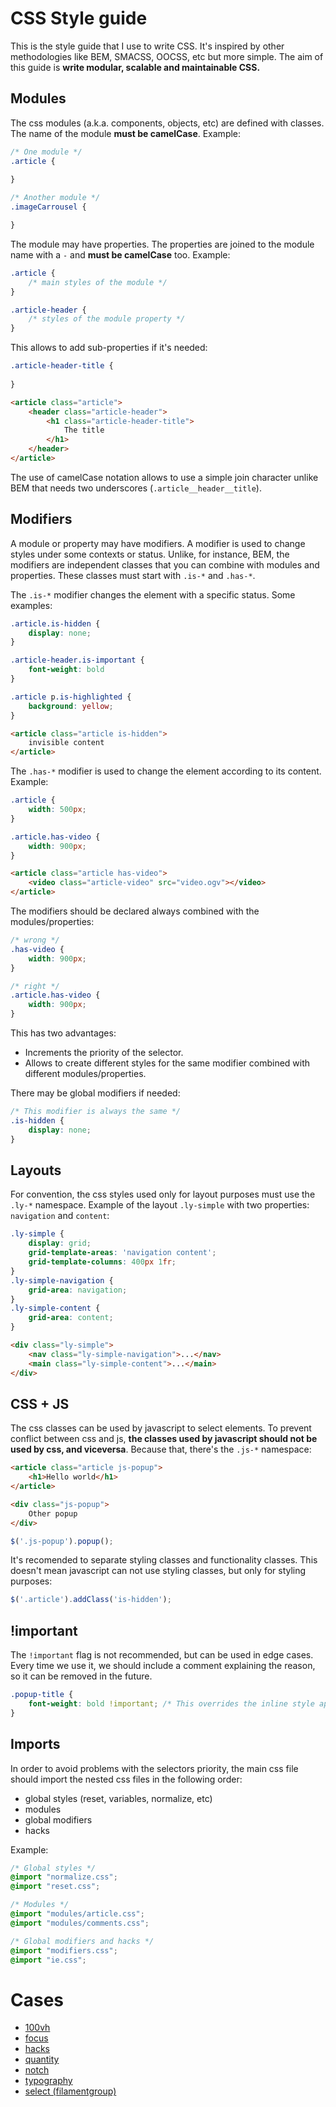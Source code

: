 # CSS Style guide

This is the style guide that I use to write CSS. It's inspired by other methodologies like BEM, SMACSS, OOCSS, etc but more simple. The aim of this guide is **write modular, scalable and maintainable CSS.**

## Modules

The css modules (a.k.a. components, objects, etc) are defined with classes. The name of the module **must be camelCase**. Example:

```css
/* One module */
.article {
    
}

/* Another module */
.imageCarrousel {

}
```

The module may have properties. The properties are joined to the module name with a `-` and **must be camelCase** too. Example:

```css
.article {
    /* main styles of the module */
}

.article-header {
    /* styles of the module property */
}
```

This allows to add sub-properties if it's needed:

```css
.article-header-title {
    
}
```

```html
<article class="article">
    <header class="article-header">
        <h1 class="article-header-title">
            The title
        </h1>
    </header>
</article>
```

The use of camelCase notation allows to use a simple join character unlike BEM that needs two underscores (`.article__header__title`).

## Modifiers

A module or property may have modifiers. A modifier is used to change styles under some contexts or status. Unlike, for instance, BEM, the modifiers are independent classes that you can combine with modules and properties. These classes must start with `.is-*` and `.has-*`.

The `.is-*` modifier changes the element with a specific status. Some examples:

```css
.article.is-hidden {
    display: none;
}

.article-header.is-important {
    font-weight: bold
}

.article p.is-highlighted {
    background: yellow;
}
```

```html
<article class="article is-hidden">
    invisible content
</article>
```

The `.has-*` modifier is used to change the element according to its content. Example:

```css
.article {
    width: 500px;
}

.article.has-video {
    width: 900px;
}
```

```html
<article class="article has-video">
    <video class="article-video" src="video.ogv"></video>
</article>
```

The modifiers should be declared always combined with the modules/properties:

```css
/* wrong */
.has-video {
    width: 900px;
}

/* right */
.article.has-video {
    width: 900px;
}
```

This has two advantages:

* Increments the priority of the selector.
* Allows to create different styles for the same modifier combined with different modules/properties.

There may be global modifiers if needed:

```css
/* This modifier is always the same */
.is-hidden {
    display: none;
}
```

## Layouts

For convention, the css styles used only for layout purposes must use the `.ly-*` namespace.
Example of the layout `.ly-simple` with two properties: `navigation` and `content`:

```css
.ly-simple {
    display: grid;
    grid-template-areas: 'navigation content';
    grid-template-columns: 400px 1fr;
}
.ly-simple-navigation {
    grid-area: navigation;
}
.ly-simple-content {
    grid-area: content;
}
```

```html
<div class="ly-simple">
    <nav class="ly-simple-navigation">...</nav>
    <main class="ly-simple-content">...</main>
</div>
```

## CSS + JS

The css classes can be used by javascript to select elements. To prevent conflict between css and js, **the classes used by javascript should not be used by css, and viceversa**. Because that, there's the `.js-*` namespace:

```html
<article class="article js-popup">
    <h1>Hello world</h1>
</article>

<div class="js-popup">
    Other popup
</div>
```

```js
$('.js-popup').popup();
```

It's recomended to separate styling classes and functionality classes. This doesn't mean javascript can not use styling classes, but only for styling purposes:

```js
$('.article').addClass('is-hidden');
```

## !important

The `!important` flag is not recommended, but can be used in edge cases. Every time we use it, we should include a comment explaining the reason, so it can be removed in the future.

```css
.popup-title {
    font-weight: bold !important; /* This overrides the inline style applied by the plugin popup */
}
```

## Imports

In order to avoid problems with the selectors priority, the main css file should import the nested css files in the following order:

* global styles (reset, variables, normalize, etc)
* modules
* global modifiers
* hacks

Example:

```css
/* Global styles */
@import "normalize.css";
@import "reset.css";

/* Modules */
@import "modules/article.css";
@import "modules/comments.css";

/* Global modifiers and hacks */
@import "modifiers.css";
@import "ie.css";
```

# Cases

* [100vh](cases/100vh)
* [focus](cases/focus)
* [hacks](cases/hacks)
* [quantity](cases/quantity)
* [notch](cases/notch)
* [typography](cases/typography)
* [select (filamentgroup)](https://github.com/filamentgroup/select-css)
